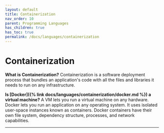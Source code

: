 ```yaml
---
layout: default
title: Containerization
nav_order: 10
parent: Programming Languages
has_children: true
has_toc: true
permalink: /docs/languages/containerization
---
```


# Containerization

__What is Containerization?__
Containerization is a software deployment process that bundles an application's code with all the files and libraries it needs to run on any infrastructure.

__Is [Docker]({% link docs/languages/containerization/docker.md %}) a virtual machine?__
A VM lets you run a virtual machine on any hardware. Docker lets you run an application on any operating system. It uses isolated user-space instances known as containers. Docker containers have their own file system, dependency structure, processes, and network capabilities.

----

[^1]: []()
